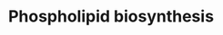 ---
annotations:
- id: PW:0000354
  parent: classic metabolic pathway
  type: Pathway Ontology
  value: glycerophospholipid metabolic pathway
- id: PW:0000002
  parent: classic metabolic pathway
  type: Pathway Ontology
  value: classic metabolic pathway
authors:
- M.Braymer
- MaintBot
- Egonw
- Ddigles
- Mkutmon
- Eweitz
- Khanspers
citedin: ''
communities: []
description: 'Phospholipids are amphipathic molecules that consist of a glycerol backbone
  esterified to a phosphate group and two fatty acids. As a primary structural element
  of biological membranes, phospholipids play important roles in cell morphology and
  organelle function. The major phospholipids found in total cell extracts from S.
  cerevisiae are phosphatidylcholine (PC), phosphatidylethanolamine (PE), phosphatidylinositol
  (PI), and phosphatidylserine (PS); however, the phospholipid composition of yeast
  changes according to the carbon source used for growth. All major phospholipid classes
  in S. cerevisiae may trace their synthesis to a common precursor: cytidine diphosphate
  diacylglycerol (CDP-DAG). CDP-DAG is synthesized in a reaction catalyzed by CDP-DAG
  synthase, which converts phosphatidic acid (PA) to CDP-DAG using cytidine triphosphate
  (CTP) as the CDP donor. There are two distinct CDP-DAG synthases in S. cerevisiae:
  Cds1p, localized in the endoplasmic reticulum (ER), and Tam41p, localized in the
  mitochondrial matrix. In the ER, CDP-DAG generated by Cds1p can be converted to
  phosphatidylinositol (PI) or phosphatidylserine (PS) via PI synthase (Pis1p) or
  PS synthase (Cho1p), respectively. In the mitochondrion, CDP-DAG generated by Tam41p
  can be sequentially converted to phosphatidylglycerol (PG), which can be further
  converted to cardiolipin. Synthesis of PI, PG, and cardiolipin occurs through similar
  mechanisms in mammalian cells; however, unlike yeast, mammals primarily synthesize
  PS from other phospholipids and not from CDP-DAG.  Description adapted from YeastPathways
  https://pathway.yeastgenome.org/.'
last-edited: 2024-11-28
ndex: null
organisms:
- Saccharomyces cerevisiae
redirect_from:
- /index.php/Pathway:WP9
- /instance/WP9
- /instance/WP9_r135923
revision: r135923
schema-jsonld:
- '@context': https://schema.org/
  '@id': https://wikipathways.github.io/pathways/WP9.html
  '@type': Dataset
  creator:
    '@type': Organization
    name: WikiPathways
  description: 'Phospholipids are amphipathic molecules that consist of a glycerol
    backbone esterified to a phosphate group and two fatty acids. As a primary structural
    element of biological membranes, phospholipids play important roles in cell morphology
    and organelle function. The major phospholipids found in total cell extracts from
    S. cerevisiae are phosphatidylcholine (PC), phosphatidylethanolamine (PE), phosphatidylinositol
    (PI), and phosphatidylserine (PS); however, the phospholipid composition of yeast
    changes according to the carbon source used for growth. All major phospholipid
    classes in S. cerevisiae may trace their synthesis to a common precursor: cytidine
    diphosphate diacylglycerol (CDP-DAG). CDP-DAG is synthesized in a reaction catalyzed
    by CDP-DAG synthase, which converts phosphatidic acid (PA) to CDP-DAG using cytidine
    triphosphate (CTP) as the CDP donor. There are two distinct CDP-DAG synthases
    in S. cerevisiae: Cds1p, localized in the endoplasmic reticulum (ER), and Tam41p,
    localized in the mitochondrial matrix. In the ER, CDP-DAG generated by Cds1p can
    be converted to phosphatidylinositol (PI) or phosphatidylserine (PS) via PI synthase
    (Pis1p) or PS synthase (Cho1p), respectively. In the mitochondrion, CDP-DAG generated
    by Tam41p can be sequentially converted to phosphatidylglycerol (PG), which can
    be further converted to cardiolipin. Synthesis of PI, PG, and cardiolipin occurs
    through similar mechanisms in mammalian cells; however, unlike yeast, mammals
    primarily synthesize PS from other phospholipids and not from CDP-DAG.  Description
    adapted from YeastPathways https://pathway.yeastgenome.org/.'
  keywords:
  - 3.1.3.27
  - CDP-diacylglycerol
  - CDS1
  - CHO1
  - CHO2
  - CMP
  - CO2
  - CRD1
  - H+
  - H2O
  - L-1-phosphatidylethanolamine
  - L-serine
  - OPI3
  - PGS1
  - PSD1
  - PSD2
  - S-adenosyl-L-methionine
  - S-adenosyl-homocysteine
  - a 3-O-sn-phosphatidyl-L-serine
  - glycerol
  - glycerol-3-phosphate
  - phosphate
  - phosphatidyl-N-dimethylethanolamine
  - phosphatidyl-N-methylethanolamine
  - phosphatidylcholine
  - pyrophosphate
  license: CC0
  name: Phospholipid biosynthesis
seo: CreativeWork
title: Phospholipid biosynthesis
wpid: WP9
---